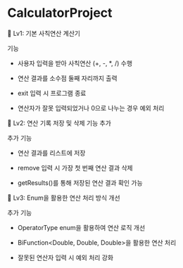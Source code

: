 # CalculatorProject

🚀 Lv1: 기본 사칙연산 계산기

기능

 - 사용자 입력을 받아 사칙연산 (+, -, *, /) 수행

 - 연산 결과를 소수점 둘째 자리까지 출력

 - exit 입력 시 프로그램 종료

 - 연산자가 잘못 입력되었거나 0으로 나누는 경우 예외 처리



🚀 Lv2: 연산 기록 저장 및 삭제 기능 추가

추가 기능

 - 연산 결과를 리스트에 저장

 - remove 입력 시 가장 첫 번째 연산 결과 삭제

 - getResults()를 통해 저장된 연산 결과 확인 가능




🚀 Lv3: Enum을 활용한 연산 처리 방식 개선

추가 기능

 - OperatorType enum을 활용하여 연산 로직 개선

 - BiFunction<Double, Double, Double>을 활용한 연산 처리

 - 잘못된 연산자 입력 시 예외 처리 강화

